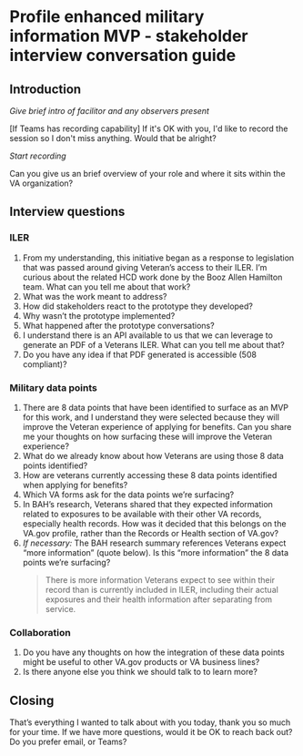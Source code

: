 # Profile enhanced military information MVP - stakeholder interview conversation guide

## Introduction
*Give brief intro of facilitor and any observers present*

[If Teams has recording capability] If it's OK with you, I'd like to record the session so I don't miss anything. Would that be alright?

_Start recording_

Can you give us an brief overview of your role and where it sits within the VA organization?

## Interview questions

### ILER

1. From my understanding, this initiative began as a response to legislation that was passed around giving Veteran’s access to their ILER.  I’m curious about the related HCD work done by the Booz Allen Hamilton team. What can you tell me about that work?
2. What was the work meant to address?
3. How did stakeholders react to the prototype they developed?
4. Why wasn’t the prototype implemented?
5. What happened after the prototype conversations?
6. I understand there is an API available to us that we can leverage to generate an PDF of a Veterans ILER. What can you tell me about that?
7. Do you have any idea if that PDF generated is accessible (508 compliant)?

### Military data points
1. There are 8 data points that have been identified to surface as an MVP for this work, and I understand they were selected because they will improve the Veteran experience of applying for benefits. Can you share me your thoughts on how surfacing these will improve the Veteran experience?
2. What do we already know about how Veterans are using those 8 data points identified?
3. How are veterans currently accessing these 8 data points identified when applying for benefits?
4. Which VA forms ask for the data points we’re surfacing?
5. In BAH’s research, Veterans shared that they expected information related to exposures to be available with their other VA records, especially health records. How was it decided that this belongs on the VA.gov profile, rather than the Records or Health section of VA.gov?
6. *If necessary:* The BAH research summary references Veterans expect “more information” (quote below). Is this “more information” the 8 data points we’re surfacing? 
   > There is more information Veterans expect to see within their record than is currently included in ILER, including their actual exposures and their health information after separating from service.

### Collaboration
1. Do you have any thoughts on how the integration of these data points might be useful to other VA.gov products or VA business lines?
2. Is there anyone else you think we should talk to to learn more?

## Closing
That’s everything I wanted to talk about with you today, thank you so much for your time. If we have more questions, would it be OK to reach back out? Do you prefer email, or Teams?
